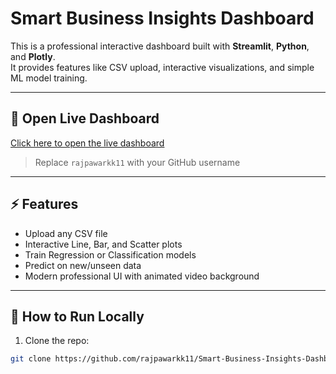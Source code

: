 # Smart Business Insights Dashboard

This is a professional interactive dashboard built with **Streamlit**, **Python**, and **Plotly**.  
It provides features like CSV upload, interactive visualizations, and simple ML model training.

---

## 🔗 Open Live Dashboard

[Click here to open the live dashboard](https://smart-business-insights-dashboard-b5ap58wcrq6u2cgy62x6v2.streamlit.app/)

> Replace `rajpawarkk11` with your GitHub username

---

## ⚡ Features

- Upload any CSV file
- Interactive Line, Bar, and Scatter plots
- Train Regression or Classification models
- Predict on new/unseen data
- Modern professional UI with animated video background

---

## 📌 How to Run Locally

1. Clone the repo:
```bash
git clone https://github.com/rajpawarkk11/Smart-Business-Insights-Dashboard.git

